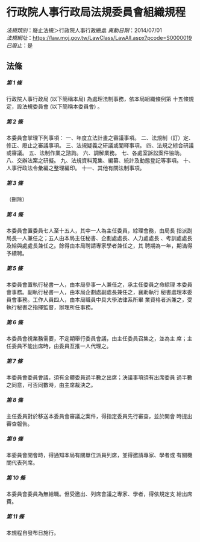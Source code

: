 # 行政院人事行政局法規委員會組織規程

*法規類別*：廢止法規＞行政院人事行政總處
*異動日期*：2014/07/01  
*法規網址*：https://law.moj.gov.tw/LawClass/LawAll.aspx?pcode=S0000019
*已廢止*：是


## 法條
##### 第 1 條
行政院人事行政局 (以下簡稱本局) 為處理法制事務，依本局組織條例第
十五條規定，設法規委員會 (以下簡稱本委員會) 。

##### 第 2 條
本委員會掌理下列事項：
一、年度立法計畫之審議事項。
二、法規制（訂）定、修正、廢止之審議事項。
三、法規疑義之研議或闡釋事項。
四、法規之綜合研議或審議。
五、法制作業之諮詢。
六、調解業務。
七、各處室訴訟案件協助。
八、交辦法案之研擬。
九、法規資料蒐集、編纂、統計及動態登記等事項。
十、人事行政法令彙編之整理編印。
十一、其他有關法制事項。

##### 第 3 條
（刪除）

##### 第 4 條
本委員會置委員七人至十五人，其中一人為主任委員，綜理會務，由局長
指派副局長一人兼任之；五人由本局主任秘書、企劃處處長、人力處處長
、考訓處處長及給與處處長兼任之。餘得由本局聘請專家學者兼任之，其
聘期為一年，期滿得予續聘。

##### 第 5 條
本委員會置執行秘書一人，由本局參事一人兼任之，承主任委員之命綜理
本委員會事務。副執行秘書一人，由本局企劃處副處長兼任之，襄助執行
秘書處理本委員會事務。工作人員四人，由本局職員中具大學法律系所畢
業資格者派兼之，受執行秘書之指揮監督，辦理所任事務。

##### 第 6 條
本委員會視業務需要，不定期舉行委員會議，由主任委員召集之，並為主
席；主任委員不能出席時，由委員互推一人代理之。

##### 第 7 條
本委員會委員會議，須有全體委員過半數之出席；決議事項須有出席委員
過半數之同意，可否同數時，由主席裁決之。

##### 第 8 條
主任委員對於移送本委員會審議之案件，得指定委員先行審查，並於開會
時提出審查報告。

##### 第 9 條
本委員會開會時，得通知本局有關單位派員列席，並得邀請專家、學者或
有關機關代表列席。

##### 第 10 條
本委員會委員為無給職。但受邀出、列席會議之專家、學者，得依規定支
給出席費。

##### 第 11 條
本規程自發布日施行。


